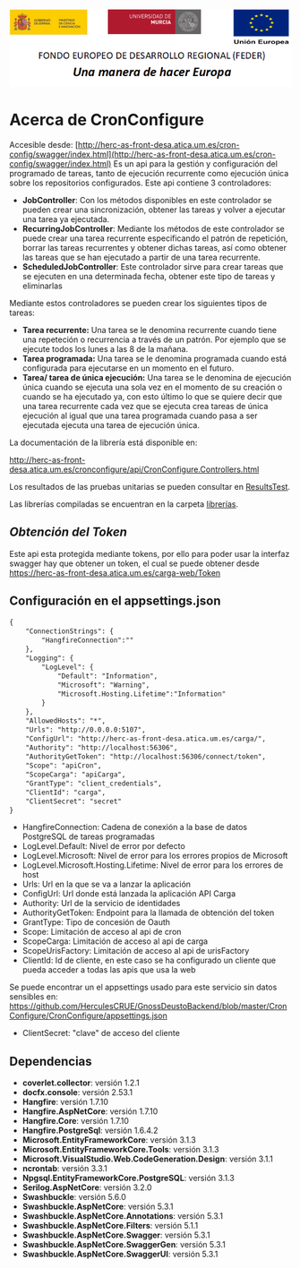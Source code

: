 ![](..//Docs/media/CabeceraDocumentosMD.png)

# Acerca de CronConfigure

Accesible desde: [http://herc-as-front-desa.atica.um.es/cron-config/swagger/index.html](http://herc-as-front-desa.atica.um.es/cron-config/swagger/index.html)
Es un api para la gestión y configuración del programado de tareas, tanto de ejecución recurrente como ejecución única sobre los repositorios configurados.
Este api contiene 3 controladores:

 - **JobController**: Con los métodos disponibles en este controlador se pueden crear una sincronización, obtener las tareas y volver a ejecutar una tarea ya ejecutada.
 - **RecurringJobController**: Mediante los métodos de este controlador se puede crear una tarea recurrente especificando el patrón de repetición, borrar las tareas recurrentes y obtener dichas tareas, así como obtener las tareas que se han ejecutado a partir de una tarea recurrente.
 -  **ScheduledJobController**: Este controlador sirve para crear tareas que se ejecuten en una determinada fecha, obtener este tipo de tareas y eliminarlas

Mediante estos controladores se pueden crear los siguientes tipos de tareas: 
 - **Tarea recurrente:** Una tarea se le denomina recurrente cuando tiene una repeteción o recurrencia a través de un patrón. Por ejemplo que se ejecute todos los lunes a las 8 de la mañana.
 - **Tarea programada:** Una tarea se le denomina programada cuando está configurada para ejecutarse en un momento en el futuro.
 - **Tarea/ tarea de única ejecución:** Una tarea se le denomina de ejecución única cuando se ejecuta una sola vez en el momento de su creación o cuando se ha ejecutado ya, con esto último lo que 
 se quiere decir que una tarea recurrente cada vez que se ejecuta crea tareas de única ejecución al igual que una tarea programada cuando pasa a ser ejecutada ejecuta una tarea de ejecución única.

 La documentación de la librería está disponible en:

http://herc-as-front-desa.atica.um.es/cronconfigure/api/CronConfigure.Controllers.html

Los resultados de las pruebas unitarias se pueden consultar en [ResultsTest](https://github.com/HerculesCRUE/GnossDeustoBackend/tree/master/CronConfigure/ResultsTest).

Las librerías compiladas se encuentran en la carpeta [librerías](https://github.com/HerculesCRUE/GnossDeustoBackend/tree/master/libraries).

*Obtención del Token*
-------------------------
Este api esta protegida mediante tokens, por ello para poder usar la interfaz swagger hay que obtener un token, el cual se puede obtener desde https://herc-as-front-desa.atica.um.es/carga-web/Token

## Configuración en el appsettings.json
    {
		"ConnectionStrings": {
			"HangfireConnection":""
		},
		"Logging": {
			"LogLevel": {
				"Default": "Information",
				"Microsoft": "Warning",
				"Microsoft.Hosting.Lifetime":"Information"
			}
		},
		"AllowedHosts": "*",
		"Urls": "http://0.0.0.0:5107",
		"ConfigUrl": "http://herc-as-front-desa.atica.um.es/carga/",
		"Authority": "http://localhost:56306",
		"AuthorityGetToken": "http://localhost:56306/connect/token",
		"Scope": "apiCron",
		"ScopeCarga": "apiCarga",
		"GrantType": "client_credentials",
		"ClientId": "carga",
		"ClientSecret": "secret"
    }
 - HangfireConnection: Cadena de conexión a la base de datos PostgreSQL de tareas programadas
 - LogLevel.Default: Nivel de error por defecto
 - LogLevel.Microsoft: Nivel de error para los errores propios de Microsoft
 - LogLevel.Microsoft.Hosting.Lifetime: Nivel de error para los errores de host
 - Urls: Url en la que se va a lanzar la aplicación
 - ConfigUrl: Url donde está lanzada la aplicación API Carga
 - Authority: Url de la servicio de identidades
 - AuthorityGetToken: Endpoint para la llamada de obtención del token
 - GrantType: Tipo de concesión de Oauth
 - Scope: Limitación de acceso al api de cron
 - ScopeCarga: Limitación de acceso al api de carga
 - ScopeUrisFactory: Limitación de acceso al api de urisFactory
 - ClientId: Id de cliente, en este caso se ha configurado un cliente que pueda acceder a todas las apis que usa la web
 
 Se puede encontrar un el appsettings usado para este servicio sin datos sensibles en: https://github.com/HerculesCRUE/GnossDeustoBackend/blob/master/CronConfigure/CronConfigure/appsettings.json
 - ClientSecret: "clave" de acceso del cliente

## Dependencias

- **coverlet.collector**: versión 1.2.1
- **docfx.console**: versión 2.53.1
- **Hangfire**: versión 1.7.10
- **Hangfire.AspNetCore**: versión 1.7.10
- **Hangfire.Core**: versión 1.7.10
- **Hangfire.PostgreSql**: versión 1.6.4.2
- **Microsoft.EntityFrameworkCore**: versión 3.1.3
- **Microsoft.EntityFrameworkCore.Tools**: versión 3.1.3
- **Microsoft.VisualStudio.Web.CodeGeneration.Design**: versión 3.1.1
- **ncrontab**: versión 3.3.1
- **Npgsql.EntityFrameworkCore.PostgreSQL**: versión 3.1.3
- **Serilog.AspNetCore**: versión 3.2.0
- **Swashbuckle**: versión 5.6.0
- **Swashbuckle.AspNetCore**: versión 5.3.1
- **Swashbuckle.AspNetCore.Annotations**: versión 5.3.1
- **Swashbuckle.AspNetCore.Filters**: versión 5.1.1
- **Swashbuckle.AspNetCore.Swagger**: versión 5.3.1
- **Swashbuckle.AspNetCore.SwaggerGen**: versión 5.3.1
- **Swashbuckle.AspNetCore.SwaggerUI**: versión 5.3.1
